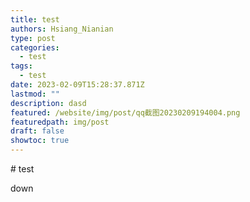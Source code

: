 ```yaml
---
title: test
authors: Hsiang_Nianian
type: post
categories:
  - test
tags:
  - test
date: 2023-02-09T15:28:37.871Z
lastmod: ""
description: dasd
featured: /website/img/post/qq截图20230209194004.png
featuredpath: img/post
draft: false
showtoc: true
---
```

#﻿ test

d﻿own